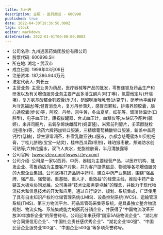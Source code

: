 ```yaml
---
title: 九州通
description: 主板 - 医药商业 - 600998
published: true
date: 2022-04-30T19:36:56.000Z
tags: stock
editor: markdown
dateCreated: 2022-01-01T00:00:00.000Z
---
```


- 公司名称: 九州通医药集团股份有限公司
- 股票代码: 600998.SH
- 所在地: 湖北 - 武汉市
- 成立日期: 1999年03月09日
- 注册资本: 187,386.944万元
- 法定代表人: 刘长云
- 主营业务: 主营业务为药品，医疗器械等产品的批发，零售连锁及药品生产和研发以及有关增值服务业务主要产品多潘立酮片(吗丁啉)，氯雷他定片(开瑞坦)，复方氨基酸螯合钙胶囊(乐力)，硝酸咪康唑乳膏(达克宁)，硝苯地平缓释片Ⅱ(伲福达)等;健胃消食片，复方丹参滴丸，感冒灵颗粒，排毒养颜胶囊，脑心通胶囊(步长)等，阿胶，丹参，京牛黄，冬虫夏草，红花等，玻璃体温计(口腔型)，电子血压计，康祝拔罐器，台式血压计，血糖仪等;左炔诺孕酮片(毓婷)，米非司酮片，去氧孕烯炔雌醇片(妈富隆)，米索前列醇片，壬苯醇醚栓(连德尔)等，哈药六牌钙加锌口服液，三精牌葡萄糖酸锌口服液，新盖中盖高钙片(低糖)，碧生源常润茶，朴雪乳酸亚铁口服液，京都念慈菴蜜炼川贝枇杷膏，丁桂儿脐贴(宝宝一贴灵)，桂林西瓜霜(喷剂)，珠珀猴枣散，邦廸防水创可贴等;六神花露水，双飞人爽水，蛇脂维肤膏，半月清腋露等
- 公司官网: [www.jztey.com](www.jztey.com)
- 公司介绍: 公司是一家以西药、中药、器械为主要经营产品，以医疗机构、批发企业、零售药店为主要客户对象，并为客户提供信息、物流等各项增值服务的大型企业集团。公司坚持打造品牌中药材，建立中药产业集团，围绕“强品牌、强产品、强营销，重基础、重人才、重效益”的经营主线，推动中药产业链五大板块协同发展。公司秉持“技术让服务更卓越”的理念，并致力于现代物流技术和信息技术的开发和应用，通过自行设计、规划、系统集成，广泛使用了具有自主知识产权的仓储管理系统(LMIS)、设备控制系统(WCS)、运输管理系统(TMS)、第三方物流平台、药品监管码采集等系统，是具备独立整合物流规划、物流实施、系统集成能力的医药分销企业，并获得了“中国物流改革开放30年旗帜企业”的荣誉称号。公司近年来获得“国家5A级物流企业”、“湖北省守合同重信用企业”、“中国社会责任感优秀企业”、“湖北企业100强”、“中国民营企业服务业100强”、“中国企业500强”等多项荣誉称号。



